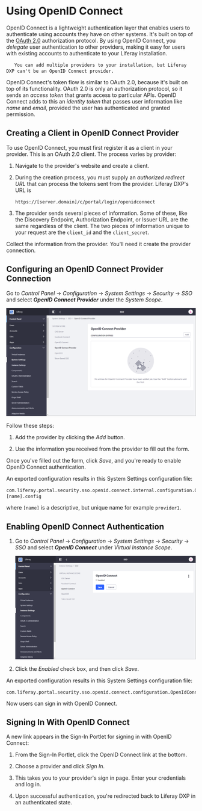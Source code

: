 # Using OpenID Connect

OpenID Connect is a lightweight authentication layer that enables users to authenticate using accounts they have on other systems. It's built on top of the [OAuth 2.0](../using-oauth2/introduction-to-using-oauth2.md) authorization protocol. By using OpenID Connect, you *delegate* user authentication to other providers, making it easy for users with existing accounts to authenticate to your Liferay installation.

```note::
   You can add multiple providers to your installation, but Liferay DXP can't be an OpenID Connect provider.
```

OpenID Connect's token flow is similar to OAuth 2.0, because it's built on top of its functionality. OAuth 2.0 is only an authorization protocol, so it sends an *access token* that grants access to particular APIs. OpenID Connect adds to this an *identity token* that passes user information like _name_ and _email_, provided the user has authenticated and granted permission.

## Creating a Client in OpenID Connect Provider

To use OpenID Connect, you must first register it as a client in your provider. This is an OAuth 2.0 client. The process varies by provider:

1. Navigate to the provider's website and create a client.

1. During the creation process, you must supply an *authorized redirect URL* that can process the tokens sent from the provider. Liferay DXP's URL is

    ```
    https://[server.domain]/c/portal/login/openidconnect
    ```

1. The provider sends several pieces of information. Some of these, like the Discovery Endpoint, Authorization Endpoint, or Issuer URL are the same regardless of the client. The two pieces of information unique to your request are the `client_id` and the `client_secret`.

Collect the information from the provider. You'll need it create the provider connection.

## Configuring an OpenID Connect Provider Connection

Go to *Control Panel* &rarr; *Configuration* &rarr; *System Settings* &rarr; *Security* &rarr; *SSO* and select ***OpenID Connect Provider*** under the *System Scope*.

![Locating OpenID configurations in the System Settings menu.](using-openid-connect/images/01.png)

Follow these steps:

1. Add the provider by clicking the *Add* button.

1. Use the information you received from the provider to fill out the form.

<!-- NOTE: Please put all of the following options into a table

**Provider Name:** This name appears in the Sign-In Portlet when users use OpenID Connect to log in.

**OpenID Client ID:** Provide the OAuth 2.0 Client ID you received from your provider.

**OpenID Connect Client Secret:** Provide the OAuth 2.0 Client Secret you received from your provider.

**Scopes:** Leave the default, which requests the user name and the email. Your provider may offer other scopes of user information.

**Discovery Endpoint:** Other URLs may be obtained from this URL, and they vary by provider.

**Discovery Endpoint Cache in Milliseconds:** Cache the endpoints (URLs) discovered for this amount of time.

**Authorization Endpoint:** This URL points to the provider's URL for authorizing the user (i.e., signing the user in).

**Issuer URL:** The provider's URL that points to information about the provider who is issuing the user information.

**JWKS URI:** A URL that points to the provider's JSON Web Key Set that contains the public keys that can verify the provider's tokens.

**ID Token Signing Algorithms:** Set the supported ID token algorithms manually. Normally, this is "discovered" at the discovery endpoint. You can add as many of these as you need.

**Subject Types:** A Subject Identifier is a unique and never reassigned identifier the provider uses to establish who the user is, and is consumed by the client (i.e., @product@). There are two types: public (provides the same value to all clients) and private (provides a different value to each client).

**Token Endpoint:** The provider's URL where tokens can be requested.

**User Information Endpoint:** The OAuth 2.0 protected URL from which user information can be obtained. 

-->

Once you've filled out the form, click *Save*, and you're ready to enable OpenID Connect authentication.

An exported configuration results in this System Settings configuration file:

```
com.liferay.portal.security.sso.openid.connect.internal.configuration.OpenIdConnectProviderConfiguration-[name].config
```

where `[name]` is a descriptive, but unique name for example `provider1`.

## Enabling OpenID Connect Authentication

1. Go to *Control Panel* &rarr; *Configuration* &rarr; *System Settings* &rarr; *Security* &rarr; *SSO* and select ***OpenID Connect*** under *Virtual Instance Scope*.

    ![Enabling OpenID Connect authentication in Instance Settings.](using-openid-connect/images/02.png)

1. Click the *Enabled* check box, and then click *Save*.

An exported configuration results in this System Settings configuration file:

```
com.liferay.portal.security.sso.openid.connect.configuration.OpenIdConnectConfiguration.config
```

Now users can sign in with OpenID Connect.

## Signing In With OpenID Connect

A new link appears in the Sign-In Portlet for signing in with OpenID Connect:

1. From the Sign-In Portlet, click the OpenID Connect link at the bottom.

1. Choose a provider and click *Sign In*.

1. This takes you to your provider's sign in page. Enter your credentials and log in.

1. Upon successful authentication, you're redirected back to Liferay DXP in an authenticated state.

